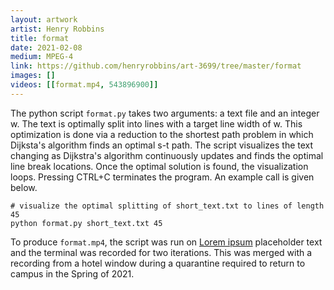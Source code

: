 ```yaml
---
layout: artwork
artist: Henry Robbins
title: format
date: 2021-02-08
medium: MPEG-4
link: https://github.com/henryrobbins/art-3699/tree/master/format
images: []
videos: [[format.mp4, 543896900]]
---
```

The python script `format.py` takes two arguments: a text file and an integer
w. The text is optimally split into lines with a target line width of w. This
optimization is done via a reduction to the shortest path problem in which
Dijksta's algorithm finds an optimal s-t path. The script visualizes the text
changing as Dijkstra's algorithm continuously updates and finds the optimal
line break locations. Once the optimal solution is found, the visualization
loops. Pressing CTRL+C terminates the program. An example call is given below.

```
# visualize the optimal splitting of short_text.txt to lines of length 45
python format.py short_text.txt 45
```

To produce `format.mp4`, the script was run on [Lorem
ipsum](https://en.wikipedia.org/wiki/Lorem_ipsum) placeholder text and the
terminal was recorded for two iterations. This was merged with a recording from
a hotel window during a quarantine required to return to campus in the Spring
of 2021.